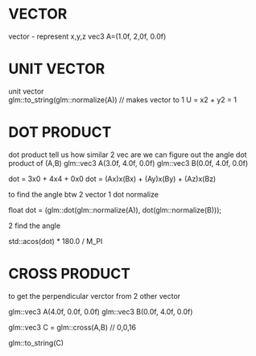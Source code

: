 # VECTOR 
vector - represent x,y,z 
vec3 A=(1.0f, 2,0f, 0.0f)

# UNIT VECTOR 
unit vector  
glm::to_string(glm::normalize(A))  // makes vector to 1  U = x2 + y2 = 1

# DOT PRODUCT 
dot product tell us how similar 2 vec are we can figure out the angle 
dot product of (A,B) 
glm::vec3 A(3.0f, 4.0f, 0.0f)
glm::vec3 B(0.0f, 4.0f, 0.0f)

dot = 3x0 + 4x4 + 0x0
dot = (Ax)x(Bx) + (Ay)x(By) + (Az)x(Bz)

to find the angle btw 2 vector 
1 dot normalize

float dot = (glm::dot(glm::normalize(A)),
                 dot(glm::normalize(B)));

2 find the angle 

 std::acos(dot) * 180.0 / M_PI 

# CROSS PRODUCT 
to get the perpendicular verctor from 2 other vector 

glm::vec3 A(4.0f, 0.0f, 0.0f)
glm::vec3 B(0.0f, 4.0f, 0.0f)

glm::vec3 C = glm::cross(A,B) // 0,0,16

glm::to_string(C)
